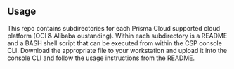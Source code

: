 ## Usage
This repo contains subdirectories for each Prisma Cloud supported cloud platform (OCI & Alibaba oustanding). Within each subdirectory is a README and a BASH shell script that can be executed from within the CSP console CLI. Download the appropriate file to your workstation and upload it into the console CLI and follow the usage instructions from the README.